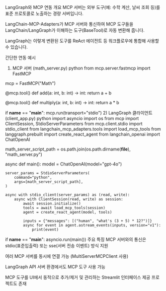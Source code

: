 LangGraph와 MCP 연동 개요
MCP 서버는 외부 도구(예: 수학 계산, 날씨 조회 등)를 표준 프로토콜로 노출하는 경량 서버입니다.

LangChain-MCP-Adapters가 MCP 서버와 통신하여 MCP 도구들을 LangChain/LangGraph가 이해하는 도구(BaseTool)로 자동 변환해 줍니다.

LangGraph는 이렇게 변환된 도구를 ReAct 에이전트 등 워크플로우에 통합해 사용할 수 있습니다.

간단한 연동 예시
1) MCP 서버 (math_server.py)
python
from mcp.server.fastmcp import FastMCP

mcp = FastMCP("Math")

@mcp.tool()
def add(a: int, b: int) -> int:
    return a + b

@mcp.tool()
def multiply(a: int, b: int) -> int:
    return a * b

if __name__ == "__main__":
    mcp.run(transport="stdio")
2) LangGraph 클라이언트 (client_app.py)
python
import asyncio
import os
from mcp import ClientSession, StdioServerParameters
from mcp.client.stdio import stdio_client
from langchain_mcp_adapters.tools import load_mcp_tools
from langgraph.prebuilt import create_react_agent
from langchain_openai import ChatOpenAI

math_server_script_path = os.path.join(os.path.dirname(__file__), "math_server.py")

async def main():
    model = ChatOpenAI(model="gpt-4o")

    server_params = StdioServerParameters(
        command="python",
        args=[math_server_script_path],
    )

    async with stdio_client(server_params) as (read, write):
        async with ClientSession(read, write) as session:
            await session.initialize()
            tools = await load_mcp_tools(session)
            agent = create_react_agent(model, tools)

            inputs = {"messages": [("human", "what's (3 + 5) * 12?")]}
            async for event in agent.astream_events(inputs, version="v1"):
                print(event)

if __name__ == "__main__":
    asyncio.run(main())
주요 특징
MCP 서버와의 통신은 stdio(표준입출력) 또는 sse(서버 전송 이벤트) 방식 지원

여러 MCP 서버를 동시에 연결 가능 (MultiServerMCPClient 사용)

LangGraph API 서버 환경에서도 MCP 도구 사용 가능

MCP 도구를 UI에서 동적으로 추가/제거 및 관리하는 Streamlit 인터페이스 제공 프로젝트도 존재